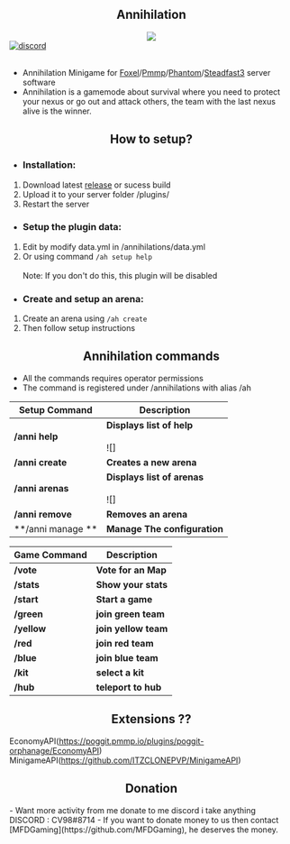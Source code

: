 <div align="center">
	<h2>Annihilation</h2>
</div>
<div align=center>
	<a href="https://github.com/NTT1906/Annihilation">
		<img src="https://i.ibb.co/7nTV8vx/1591333964460.png">
	</a>
	<div align=left>
		<a href="https://discord.gg/emSrPFn">
		        <img src="https://img.shields.io/discord/598415377478844442?color=blue&label=discord&style=plastic" alt="discord">
		</a>
	<br><br>
	</div>
</div>

- Annihilation Minigame for [Foxel](https://github.com/BedrockPlay/Foxel)/[Pmmp](https://github.com/pmmp/PocketMine-MP)/[Phantom](https://github.com/CV98/Phantom)/[Steadfast3](https://github.com/MFDGaming/Steadfast3) server software<br>
- Annihilation is a gamemode about survival where you need to protect your nexus or go out and attack others, the team with the last nexus alive is the winner.

<div align="center">
	<h2>How to setup?</h2>
</div>

 - <h3>Installation:</h3>
 1. Download latest [release](https://github.com/ITZCLONEPVP/Annihilation-3) or sucess build
 2. Upload it to your server folder /plugins/
 3. Restart the server
 
 -  <h3>Setup the plugin data:</h3>
1. Edit by modify data.yml in /annihilations/data.yml
2. Or using command `/ah setup help` <br><br>
Note: If you don't do this, this plugin will be disabled

 -  <h3>Create and setup an arena:</h3>
1. Create an arena using `/ah create`
2. Then follow setup instructions

<div align="center">
	<h2>Annihilation commands</h2>
</div>

- All the commands requires operator permissions
- The command is registered under /annihilations with alias /ah

| Setup Command | Description |
| --- | --- |
| **/anni help** | **Displays list of help**<br><br>![] |
| **/anni create** | **Creates a new arena** |
| **/anni arenas** | **Displays list of arenas**<br><br>![] |
| **/anni remove** | **Removes an arena**<br>
| **/anni manage ** | **Manage The configuration** 

| Game Command | Description |
| --- | --- |
| **/vote** | **Vote for an Map**
| **/stats** | **Show your stats**
| **/start** | **Start a game**
| **/green** | **join green team**
| **/yellow** | **join yellow team**
| **/red** | **join red team**
| **/blue** | **join blue team**
| **/kit** | **select a kit**
| **/hub** | **teleport to hub**

<div align="center">
	<h2>Extensions ??</h2>
</div>

EconomyAPI(https://poggit.pmmp.io/plugins/poggit-orphanage/EconomyAPI)
MinigameAPI(https://github.com/ITZCLONEPVP/MinigameAPI)

<div align="center">
	<h2>Donation</h2>
</div>
- Want more activity from me donate to me discord i take anything DISCORD : CV98#8714
- If you want to donate money to us then contact [MFDGaming](https://github.com/MFDGaming), he deserves the money.
